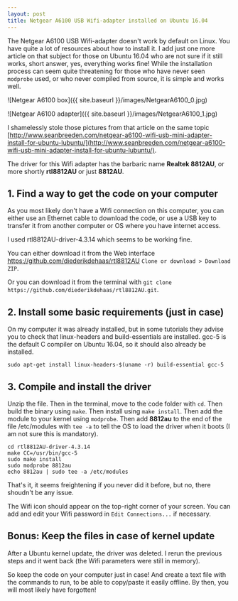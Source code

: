 ```yaml
---
layout: post
title: Netgear A6100 USB Wifi-adapter installed on Ubuntu 16.04
---
```


The Netgear A6100 USB Wifi-adapter doesn't work by default on Linux. You have quite a lot of resources about how to install it. I add just one more article on that subject for those on Ubuntu 16.04 who are not sure if it still works, short answer, yes, everything works fine! While the installation process can seem quite threatening for those who have never seen `modprobe` used, or who never compiled from source, it is simple and works well.

![Netgear A6100 box]({{ site.baseurl }}/images/NetgearA6100_0.jpg)

![Netgear A6100 adapter]({{ site.baseurl }}/images/NetgearA6100_1.jpg)

I shamelessly stole those pictures from that article on the same topic [http://www.seanbreeden.com/netgear-a6100-wifi-usb-mini-adapter-install-for-ubuntu-lubuntu/](http://www.seanbreeden.com/netgear-a6100-wifi-usb-mini-adapter-install-for-ubuntu-lubuntu/).

The driver for this Wifi adapter has the barbaric name **Realtek 8812AU**, or more shortly **rtl8812AU** or just **8812AU**.

## 1. Find a way to get the code on your computer

As you most likely don't have a Wifi connection on this computer, you can either use an Ethernet cable to download the code, or use a USB key to transfer it from another computer or OS where you have internet access.

I used rtl8812AU-driver-4.3.14 which seems to be working fine.

You can either download it from the Web interface https://github.com/diederikdehaas/rtl8812AU `Clone or download > Download ZIP`.

Or you can download it from the terminal with `git clone https://github.com/diederikdehaas/rtl8812AU.git`.

## 2. Install some basic requirements (just in case)

On my computer it was already installed, but in some tutorials they advise you to check that linux-headers and build-essentials are installed. gcc-5 is the default C compiler on Ubuntu 16.04, so it should also already be installed.

```
sudo apt-get install linux-headers-$(uname -r) build-essential gcc-5
```

## 3. Compile and install the driver

Unzip the file. Then in the terminal, move to the code folder with `cd`. Then build the binary using `make`. Then install using `make install`. Then add the module to your kernel using `modprobe`. Then add **8812au** to the end of the file /etc/modules with `tee -a` to tell the OS to load the driver when it boots (I am not sure this is mandatory).

```
cd rtl8812AU-driver-4.3.14
make CC=/usr/bin/gcc-5
sudo make install
sudo modprobe 8812au
echo 8812au | sudo tee -a /etc/modules
```

That's it, it seems freightening if you never did it before, but no, there shoudn't be any issue.

The Wifi icon should appear on the top-right corner of your screen. You can add and edit your Wifi password in `Edit Connections...` if necessary.

## Bonus: Keep the files in case of kernel update

After a Ubuntu kernel update, the driver was deleted. I rerun the previous steps and it went back (the Wifi parameters were still in memory).

So keep the code on your computer just in case! And create a text file with the commands to run, to be able to copy/paste it easily offline. By then, you will most likely have forgotten!
